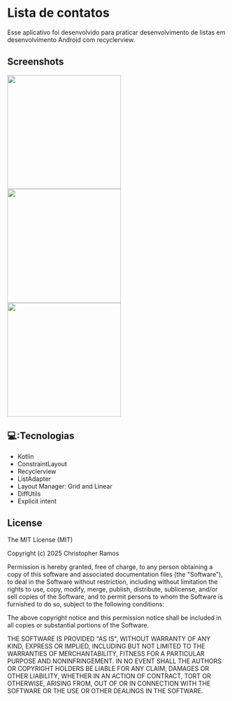 # Lista de contatos
Esse aplicativo foi desenvolvido para praticar desenvolvimento de listas em desenvolvimento Android com recyclerview.

## Screenshots
<img src = "https://github.com/user-attachments/assets/84c0defe-c7c6-4179-aba6-f9fe1f180fc1" width="260"/>
<img src = "https://github.com/user-attachments/assets/f15a9049-a33c-4b95-b7fb-dc5085e1561c" width="260"/>
<img src = "https://github.com/user-attachments/assets/7eaea455-fadd-44ff-9ad3-0499917265bd" width="260"/>

## 💻:Tecnologias
- Kotlin
- ConstraintLayout
- Recyclerview
- ListAdapter
- Layout Manager: Grid and Linear
- DiffUtils
- Explicit intent

## License
The MIT License (MIT)

Copyright (c) 2025 Christopher Ramos 

Permission is hereby granted, free of charge, to any person obtaining a copy of
this software and associated documentation files (the "Software"), to deal in
the Software without restriction, including without limitation the rights to
use, copy, modify, merge, publish, distribute, sublicense, and/or sell copies of
the Software, and to permit persons to whom the Software is furnished to do so,
subject to the following conditions:

The above copyright notice and this permission notice shall be included in all
copies or substantial portions of the Software.

THE SOFTWARE IS PROVIDED "AS IS", WITHOUT WARRANTY OF ANY KIND, EXPRESS OR
IMPLIED, INCLUDING BUT NOT LIMITED TO THE WARRANTIES OF MERCHANTABILITY, FITNESS
FOR A PARTICULAR PURPOSE AND NONINFRINGEMENT. IN NO EVENT SHALL THE AUTHORS OR
COPYRIGHT HOLDERS BE LIABLE FOR ANY CLAIM, DAMAGES OR OTHER LIABILITY, WHETHER
IN AN ACTION OF CONTRACT, TORT OR OTHERWISE, ARISING FROM, OUT OF OR IN
CONNECTION WITH THE SOFTWARE OR THE USE OR OTHER DEALINGS IN THE SOFTWARE.
```
